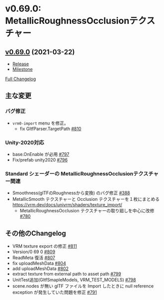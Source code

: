 # v0.69.0: MetallicRoughnessOcclusionテクスチャー

## [v0.69.0](https://github.com/vrm-c/UniVRM/tree/v0.69.0) (2021-03-22)

* [Release](https://github.com/vrm-c/UniVRM/releases/tag/v0.69.0)
* [Milestone](https://github.com/vrm-c/UniVRM/milestone/31?closed=1)

[Full Changelog](https://github.com/vrm-c/UniVRM/compare/v0.68.2...v0.69.0)

## 主な変更

### バグ修正

* `vrm0-import` menu を修正。
  - fix GltfParser.TargetPath [\#810](https://github.com/vrm-c/UniVRM/pull/810)

### Unity-2020対応

- base.OnEnable が必用 [\#797](https://github.com/vrm-c/UniVRM/pull/797)
- Fix/prefab unity2020 [\#796](https://github.com/vrm-c/UniVRM/pull/796)

### Standard シェーダーの MetallicRoughnessOcclusionテクスチャー関連

* Smoothness(glTFのRoughnessから変換) のバグ修正 [\#388](https://github.com/vrm-c/UniVRM/pull/388)
* MetallicSmooth テクスチャーと Occlusion テクスチャーを１枚にまとめる https://vrm.dev/docs/univrm/shaders/texture_import/
  - MetallicRoughnessOcclusion テクスチャーの取り廻しを中心に改修 [\#780](https://github.com/vrm-c/UniVRM/pull/780)

## その他のChangelog

- VRM texture export の修正 [\#811](https://github.com/vrm-c/UniVRM/pull/811)
- Version/0 69 0 [\#809](https://github.com/vrm-c/UniVRM/pull/809)
- ReadMeta 復活 [\#807](https://github.com/vrm-c/UniVRM/pull/807)
- fix uploadMeshData [\#804](https://github.com/vrm-c/UniVRM/pull/804)
- add uploadMeshData [\#802](https://github.com/vrm-c/UniVRM/pull/802)
- extract texture from external path to asset path [\#799](https://github.com/vrm-c/UniVRM/pull/799)
- UnitTest追加\(GltfSmapleModels, VRM\_TEST\_MODELS\) [\#798](https://github.com/vrm-c/UniVRM/pull/798)
- scene.nodes が無い glTF ファイルを Import したときに null reference exception が発生していた問題を修正 [\#791](https://github.com/vrm-c/UniVRM/pull/791)
